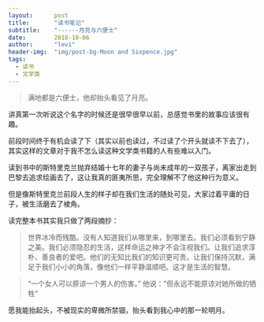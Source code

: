 ```yaml
---
layout:      post
title:       "读书笔记"
subtitle:    "------月亮与六便士"
date:        2018-10-06
author:      "levi"
header-img:  "img/post-bg-Moon and Sixpence.jpg"
tags:
  - 读书
  - 文学类
---
```



> 满地都是六便士，他却抬头看见了月亮。

讲真第一次听说这个名字的时候还是很早很早以前，总感觉书里的故事应该很有趣。

前段时间终于有机会读了下（其实以前也读过，不过读了个开头就读不下去了），其实这样的文章对于我不怎么读这种文学类书籍的人有些难以入门。

读到书中的斯特里克兰抛弃结婚十七年的妻子与尚未成年的一双孩子，离家出走到巴黎去追求绘画去了，这让我真的匪夷所思，完全理解不了他这种行为意义。

但是像斯特里克兰前段人生的样子却在我们生活的随处可见，大家过着平庸的日子，被生活磨去了棱角。

读完整本书其实我只做了两段摘抄：


> 世界冰冷而残酷。没有人知道我们从哪里来，到哪里去。我们必须看到宁静之美。我们必须隐忍的生活，这样命运之神才不会注视我们。让我们追求淳朴、善良者的爱吧。他们的无知比我们的知识更可贵。让我们保持沉默，满足于我们小小的角落，像他们一样平静温顺吧。这才是生活的智慧。


> “一个女人可以原谅一个男人的伤害。” 他说：”但永远不能原谅对她所做的牺牲“

愿我能抬起头，不被现实的卑微所禁锢，抬头看到我心中的那一轮明月。
